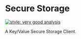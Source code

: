 # Secure Storage

[![style: very good analysis](https://img.shields.io/badge/style-very_good_analysis-B22C89.svg)](https://pub.dev/packages/very_good_analysis)

A Key/Value Secure Storage Client.
